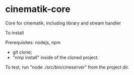 cinematik-core
==============

Core for cinematik, including library and stream handler

To install

Prerequisites: nodejs, npm

- git clone;
- "nmp install" inside of the cloned project.

To test, run "node ./src/bin/cineserver"  from the project dir.
